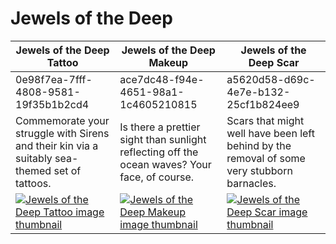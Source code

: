 # Jewels of the Deep

| Jewels of the Deep Tattoo | Jewels of the Deep Makeup | Jewels of the Deep Scar |
| ------------------------- | ------------------------- | ----------------------- |
| 0e98f7ea-7fff-4808-9581-19f35b1b2cd4 | ace7dc48-f94e-4651-98a1-1c4605210815 | a5620d58-d69c-4e7e-b132-25cf1b824ee9 |
| Commemorate your struggle with Sirens and their kin via a suitably sea-themed set of tattoos. | Is there a prettier sight than sunlight reflecting off the ocean waves? Your face, of course. | Scars that might well have been left behind by the removal of some very stubborn barnacles. |
| [![Jewels of the Deep Tattoo image thumbnail](https://seaofthieves.wiki.gg/images/f/f2/Jewels_of_the_Deep_Tattoo.png)](https://seaofthieves.wiki.gg/wiki/Jewels_of_the_Deep_Tattoo) | [![Jewels of the Deep Makeup image thumbnail](https://seaofthieves.wiki.gg/images/0/02/Jewels_of_the_Deep_Makeup.png)](https://seaofthieves.wiki.gg/wiki/Jewels_of_the_Deep_Makeup) | [![Jewels of the Deep Scar image thumbnail](https://seaofthieves.wiki.gg/images/1/1f/Jewels_of_the_Deep_Scar.png)](https://seaofthieves.wiki.gg/wiki/Jewels_of_the_Deep_Scar) |
